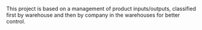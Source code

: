 This project is based on a management 
of product inputs/outputs, classified 
first by warehouse and then by company in 
the warehouses for better control.
